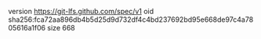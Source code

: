 version https://git-lfs.github.com/spec/v1
oid sha256:fca72aa896db4b5d25d9d732df4c4bd237692bd95e668de97c4a7805616a1f06
size 668
